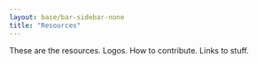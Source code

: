 ```yaml
---
layout: base/bar-sidebar-none
title: "Resources"
---
```


These are the resources. Logos. How to contribute. Links to stuff.